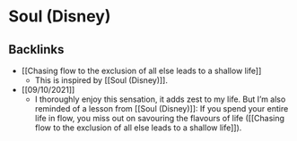 # Soul (Disney)

## Backlinks
* [[Chasing flow to the exclusion of all else leads to a shallow life]]
	* This is inspired by [[Soul (Disney)]].
* [[09/10/2021]]
	* I thoroughly enjoy this sensation, it adds zest to my life. But I’m also reminded of a lesson from [[Soul (Disney)]]: If you spend your entire life in flow, you miss out on savouring the flavours of life ([[Chasing flow to the exclusion of all else leads to a shallow life]]).

<!-- {BearID:7B6B162C-FDD2-4FAA-8F25-C206C0C6992D-12661-0000037B7B50F2E4} -->

